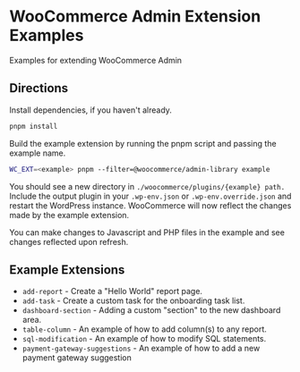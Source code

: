 # WooCommerce Admin Extension Examples

Examples for extending WooCommerce Admin

## Directions

Install dependencies, if you haven't already.

```bash
pnpm install
```

Build the example extension by running the pnpm script and passing the example name.


```bash
WC_EXT=<example> pnpm --filter=@woocommerce/admin-library example
```

You should see a new directory in `./woocommerce/plugins/{example} path.` Include the output plugin in your `.wp-env.json` or `.wp-env.override.json` and restart the WordPress instance. WooCommerce will now reflect the changes made by the example extension.

You can make changes to Javascript and PHP files in the example and see changes reflected upon refresh.

## Example Extensions

- `add-report` - Create a "Hello World" report page.
- `add-task` - Create a custom task for the onboarding task list.
- `dashboard-section` - Adding a custom "section" to the new dashboard area.
- `table-column` - An example of how to add column(s) to any report.
- `sql-modification` - An example of how to modify SQL statements.
- `payment-gateway-suggestions` - An example of how to add a new payment gateway suggestion
